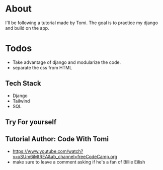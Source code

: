 # About
I'll be following a tutorial made by Tomi. The goal is to practice my django and build on the app.


# Todos
- Take advantage of django and modularize the code.
- separate the css from HTML

## Tech Stack
- Django
- Tailwind
- SQL

## Try For yourself
## Tutorial Author: Code With Tomi
- https://www.youtube.com/watch?v=xSUm6iMtREA&ab_channel=freeCodeCamp.org
- make sure to leave a comment asking if he's a fan of Billie Eilish